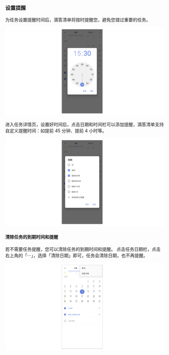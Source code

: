 ### 设置提醒

为任务设置提醒时间后，滴答清单将按时提醒您，避免您错过重要的任务。

![](../../images/android/task/Settingtime.png)

进入任务详情页，设置好时间后，点击日期和时间栏可以添加提醒，滴答清单支持自定义提醒时间：如提前 45 分钟、提前 4 小时等。 

![](../../images/android/task/Setalert.png)

#### 清除任务的到期时间和提醒

若不需要任务提醒，您可以清除任务的到期时间和提醒。 点击任务日期栏，点击右上角的「···」，选择「清除日期」即可，任务会清除日期，也不再提醒。

![](../../images/android/task/reminder.png)

